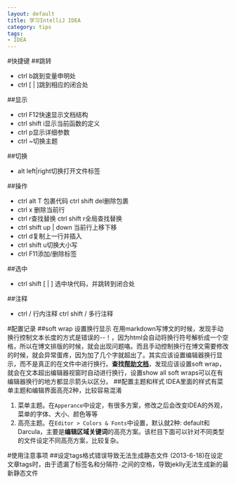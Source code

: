 ```yaml
---
layout: default
title: 学习IntelliJ IDEA
category: tips
tags: 
- IDEA
---
```


#快捷键
##跳转
+ ctrl b跳到变量申明处
+ ctrl \[ | \]跳到相应的闭合处 


##显示
+ ctrl F12快速显示文档结构
+ ctrl shift i显示当前函数的定义
+ ctrl p显示详细参数
+ ctrl ~切换主题

##切换
+ alt left|right切换打开文件标签

##操作
+ ctrl alt T 包裹代码 ctrl shift del删除包裹
+ ctrl x 删除当前行
+ ctrl r查找替换 ctrl shift r全局查找替换
+ ctrl shift up | down 当前行上移下移
+ ctrl d复制上一行并插入
+ ctrl shift u切换大小写
+ ctrl F11添加/删除标签

##选中
+ ctrl shift \[ | \] 选中块代码，并跳转到闭合处


##注释
+ ctrl / 行内注释 ctrl shift / 多行注释

#配置记录
##soft wrap 设置换行显示
在用markdown写博文的时候，发现手动换行控制文本长度的方式是错误的--！，因为html会自动将换行符号解析成一个空格，所以在博文排版的时候，就会出现问题咯。而且手动控制换行在博文需要修改的时候，就会异常蛋疼，因为加了几个字就超出了。其实应该设置编辑器换行显示，而不是真正的在文件中进行换行。**查找[帮助文档](http://www.jetbrains.com/idea/webhelp/editor.html)**，发现应该设置soft wrap，就会在文本超出编辑器视窗时自动进行换行，设置show all soft wraps可以在有编辑器换行的地方都显示箭头以区分。
##配置主题和样式
IDEA里面的样式有菜单主题和编辑界面高亮2种，比较容易混淆
1. 菜单主题。在`Apperance`中设定，有很多方案，修改之后会改变IDEA的外观，菜单的字体、大小、颜色等等
2. 高亮主题。在`Editor > Colors & Fonts`中设置，默认就2种: default和Darcula，主要是**编辑区域关键词**的高亮方案。该栏目下面可以针对不同类型的文件设定不同高亮方案，比较复杂。

#使用注意事项
##设定tags格式错误导致无法生成静态文件 
(2013-6-18)在设定文章tags时，由于遗漏了标签名和分隔符`-`之间的空格，导致jeklly无法生成新的最新静态文件

